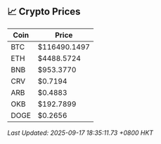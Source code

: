 ## 📈 Crypto Prices

| Coin | Price |
| ---- | ----- |
| BTC | $116490.1497 |
| ETH | $4488.5724 |
| BNB | $953.3770 |
| CRV | $0.7194 |
| ARB | $0.4883 |
| OKB | $192.7899 |
| DOGE | $0.2656 |

_Last Updated: 2025-09-17 18:35:11.73 +0800 HKT_